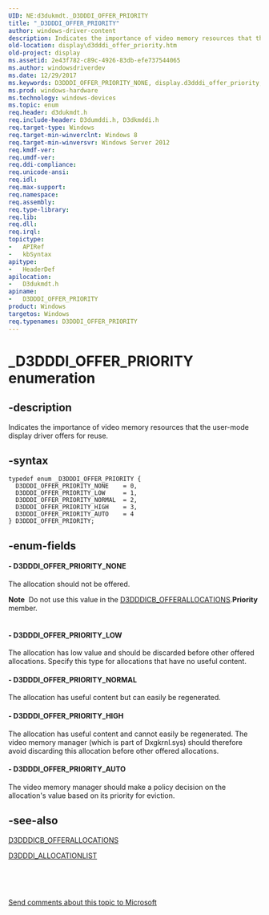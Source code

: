 ```yaml
---
UID: NE:d3dukmdt._D3DDDI_OFFER_PRIORITY
title: "_D3DDDI_OFFER_PRIORITY"
author: windows-driver-content
description: Indicates the importance of video memory resources that the user-mode display driver offers for reuse.
old-location: display\d3dddi_offer_priority.htm
old-project: display
ms.assetid: 2e43f782-c89c-4926-83db-efe737544065
ms.author: windowsdriverdev
ms.date: 12/29/2017
ms.keywords: D3DDDI_OFFER_PRIORITY_NONE, display.d3dddi_offer_priority, D3DDDI_OFFER_PRIORITY, d3dukmdt/D3DDDI_OFFER_PRIORITY, d3dukmdt/D3DDDI_OFFER_PRIORITY_LOW, d3dukmdt/D3DDDI_OFFER_PRIORITY_HIGH, D3DDDI_OFFER_PRIORITY_LOW, D3DDDI_OFFER_PRIORITY_HIGH, D3DDDI_OFFER_PRIORITY_NORMAL, D3DDDI_OFFER_PRIORITY_AUTO, d3dukmdt/D3DDDI_OFFER_PRIORITY_NORMAL, D3DDDI_OFFER_PRIORITY enumeration [Display Devices], d3dukmdt/D3DDDI_OFFER_PRIORITY_AUTO, _D3DDDI_OFFER_PRIORITY, d3dukmdt/D3DDDI_OFFER_PRIORITY_NONE
ms.prod: windows-hardware
ms.technology: windows-devices
ms.topic: enum
req.header: d3dukmdt.h
req.include-header: D3dumddi.h, D3dkmddi.h
req.target-type: Windows
req.target-min-winverclnt: Windows 8
req.target-min-winversvr: Windows Server 2012
req.kmdf-ver: 
req.umdf-ver: 
req.ddi-compliance: 
req.unicode-ansi: 
req.idl: 
req.max-support: 
req.namespace: 
req.assembly: 
req.type-library: 
req.lib: 
req.dll: 
req.irql: 
topictype:
-	APIRef
-	kbSyntax
apitype:
-	HeaderDef
apilocation:
-	D3dukmdt.h
apiname:
-	D3DDDI_OFFER_PRIORITY
product: Windows
targetos: Windows
req.typenames: D3DDDI_OFFER_PRIORITY
---
```


# _D3DDDI_OFFER_PRIORITY enumeration


## -description


Indicates the importance of video memory resources  that the user-mode display driver offers for reuse.


## -syntax


````
typedef enum _D3DDDI_OFFER_PRIORITY { 
  D3DDDI_OFFER_PRIORITY_NONE    = 0,
  D3DDDI_OFFER_PRIORITY_LOW     = 1,
  D3DDDI_OFFER_PRIORITY_NORMAL  = 2,
  D3DDDI_OFFER_PRIORITY_HIGH    = 3,
  D3DDDI_OFFER_PRIORITY_AUTO    = 4
} D3DDDI_OFFER_PRIORITY;
````


## -enum-fields




#### - D3DDDI_OFFER_PRIORITY_NONE

The allocation should not be offered.
<div class="alert"><b>Note</b>  Do not use this value in the <a href="..\d3dumddi\ns-d3dumddi-_d3dddicb_offerallocations.md">D3DDDICB_OFFERALLOCATIONS</a>.<b>Priority</b> member.</div><div> </div>

#### - D3DDDI_OFFER_PRIORITY_LOW

The allocation has low value and should be discarded before other offered allocations. Specify this type for allocations that have no useful content.


#### - D3DDDI_OFFER_PRIORITY_NORMAL

The allocation has useful content but can easily be regenerated.


#### - D3DDDI_OFFER_PRIORITY_HIGH

The allocation has useful content and cannot easily be regenerated. The video memory manager (which is part of Dxgkrnl.sys) should therefore avoid discarding this allocation before other offered allocations.


#### - D3DDDI_OFFER_PRIORITY_AUTO

The video memory manager should make a policy decision on the allocation's value based on its  priority for eviction.


## -see-also

<a href="..\d3dumddi\ns-d3dumddi-_d3dddicb_offerallocations.md">D3DDDICB_OFFERALLOCATIONS</a>

<a href="..\d3dukmdt\ns-d3dukmdt-_d3dddi_allocationlist.md">D3DDDI_ALLOCATIONLIST</a>

 

 

<a href="mailto:wsddocfb@microsoft.com?subject=Documentation%20feedback [display\display]:%20D3DDDI_OFFER_PRIORITY enumeration%20 RELEASE:%20(12/29/2017)&amp;body=%0A%0APRIVACY STATEMENT%0A%0AWe use your feedback to improve the documentation. We don't use your email address for any other purpose, and we'll remove your email address from our system after the issue that you're reporting is fixed. While we're working to fix this issue, we might send you an email message to ask for more info. Later, we might also send you an email message to let you know that we've addressed your feedback.%0A%0AFor more info about Microsoft's privacy policy, see http://privacy.microsoft.com/en-us/default.aspx." title="Send comments about this topic to Microsoft">Send comments about this topic to Microsoft</a>

